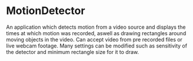 # MotionDetector

An application which detects motion from a video source and displays the times at which motion was recorded, aswell as drawing rectangles around moving objects in the video. Can accept video from pre recorded files or live webcam footage. Many settings can be modified such as sensitivity of the detector and minimum rectangle size for it to draw.
